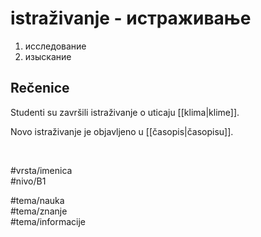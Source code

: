 # istraživanje - истраживање

1. исследование  
2. изыскание  

## Rečenice

Studenti su završili istraživanje o uticaju [[klima|klime]].  

Novo istraživanje je objavljeno u [[časopis|časopisu]].  

<br>

#vrsta/imenica  
#nivo/B1  

#tema/nauka  
#tema/znanje  
#tema/informacije
